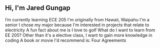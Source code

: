 ## Hi, I'm Jared Gungap
I’m currently learning ECE 205
I'm originally from Hawaii, Waipahu
I'm a senior
I chose my major because I'm interested in projects that relate to electricity
A fun fact about me is I love to golf
What do I want to learn from EE 205?  Other than it's a elective class, I want to gain more knowledge in coding
A book or movie I'd recommend is:  Four Agreements

<!--
**jaredgungap/jaredgungap** is a ✨ _special_ ✨ repository because its `README.md` (this file) appears on your GitHub profile.

Here are some ideas to get you started:

- 🔭 I’m currently working on ...
- 🌱 I’m currently learning ...
- 👯 I’m looking to collaborate on ...
- 🤔 I’m looking for help with ...
- 💬 Ask me about ...
- 📫 How to reach me: ...
- 😄 Pronouns: ...
- ⚡ Fun fact: ...
-->
